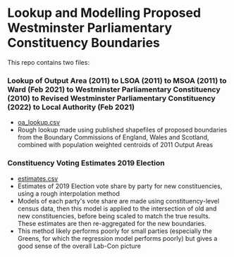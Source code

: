 # Lookup and Modelling Proposed Westminster Parliamentary Constituency Boundaries

This repo contains two files:

### Lookup of Output Area (2011) to LSOA (2011) to MSOA (2011) to Ward (Feb 2021) to Westminster Parliamentary Constituency (2010) to Revised Westminster Parliamentary Constituency (2022) to Local Authority (Feb 2021)
* [oa_lookup.csv](https://github.com/owenwntr/proposed_constituency_boundaries/blob/main/oa_lookup.csv)
* Rough lookup made using published shapefiles of proposed boundaries from the Boundary Commissions of England, Wales and Scotland, combined with population weighted centroids of 2011 Output Areas

### Constituency Voting Estimates 2019 Election
* [estimates.csv](https://github.com/owenwntr/proposed_constituency_boundaries/blob/main/estimates.csv)
* Estimates of 2019 Election vote share by party for new constituencies, using a rough interpolation method
* Models of each party's vote share are made using constituency-level census data, then this model is applied to the intersection of old and new constituencies, before being scaled to match the true results. These estimates are then re-aggregated for the new boundaries.
* This method likely performs poorly for small parties (especially the Greens, for which the regression model performs poorly) but gives a good sense of the overall Lab-Con picture
